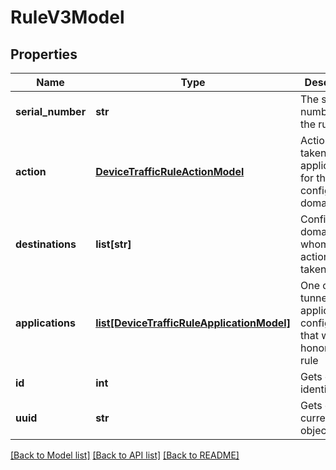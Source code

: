 # RuleV3Model

## Properties
Name | Type | Description | Notes
------------ | ------------- | ------------- | -------------
**serial_number** | **str** | The serial number of the rule. | [optional] 
**action** | [**DeviceTrafficRuleActionModel**](DeviceTrafficRuleActionModel.md) | Action to be taken by application(s) for the configured domains | [optional] 
**destinations** | **list[str]** | Configured domains for whom the action will be taken | [optional] 
**applications** | [**list[DeviceTrafficRuleApplicationModel]**](DeviceTrafficRuleApplicationModel.md) | One or more tunnel applications configured that will honor the rule | [optional] 
**id** | **int** | Gets or sets identifier. | [optional] 
**uuid** | **str** | Gets or sets current objects UUID. | [optional] 

[[Back to Model list]](../README.md#documentation-for-models) [[Back to API list]](../README.md#documentation-for-api-endpoints) [[Back to README]](../README.md)



